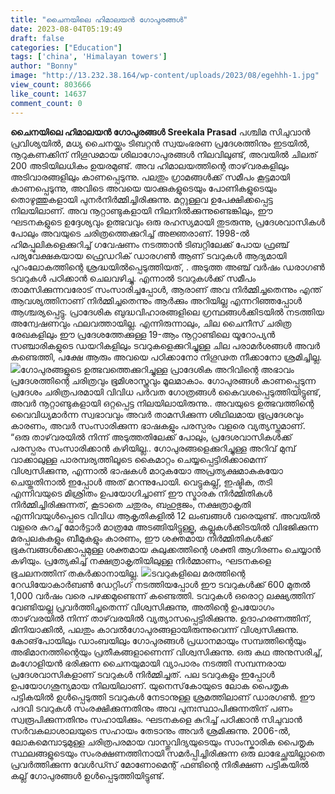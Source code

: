 ```yaml
---
title: "ചൈനയിലെ ഹിമാലയൻ ഗോപുരങ്ങൾ"
date: 2023-08-04T05:19:49
draft: false
categories: ["Education"]
tags: ['china', 'Himalayan towers']
author: "Bonny"
image: "http://13.232.38.164/wp-content/uploads/2023/08/egehhh-1.jpg"
view_count: 803666
like_count: 14637
comment_count: 0
---
```


**ചൈനയിലെ ഹിമാലയൻ ഗോപുരങ്ങൾ** **Sreekala Prasad** പശ്ചിമ സിചുവാൻ പ്രവിശ്യയിൽ, മധ്യ ചൈനയ്ക്കും ടിബറ്റൻ സ്വയംഭരണ പ്രദേശത്തിനും ഇടയിൽ, നൂറുകണക്കിന് നിഗൂഢമായ ശിലാഗോപുരങ്ങൾ നിലവിലുണ്ട്, അവയിൽ ചിലത് 200 അടിയിലധികം ഉയരമുണ്ട്. അവ ഹിമാലയത്തിന്റെ താഴ്‌വരകളിലും അടിവാരങ്ങളിലും കാണപ്പെടുന്നു. പലതും ഗ്രാമങ്ങൾക്ക് സമീപം കൂട്ടമായി കാണപ്പെടുന്നു, അവിടെ അവയെ യാക്കുകളുടെയും പോണികളുടെയും തൊഴുത്തുകളായി പുനർനിർമ്മിച്ചിരിക്കുന്നു. മറ്റുള്ളവ ഉപേക്ഷിക്കപ്പെട്ട നിലയിലാണ്. അവ നൂറ്റാണ്ടുകളായി നിലനിൽക്കുന്നുണ്ടെങ്കിലും, ഈ ഘടനകളുടെ ഉദ്ദേശ്യവും ഉത്ഭവവും ഒരു രഹസ്യമായി തുടരുന്നു, പ്രദേശവാസികൾ പോലും അവയുടെ ചരിത്രത്തെക്കുറിച്ച് അജ്ഞരാണ്. [](http://13.232.38.164/wp-content/uploads/2023/08/egehhh-1.jpg)1998-ൽ ഹിമപ്പുലികളെക്കുറിച്ച് ഗവേഷണം നടത്താൻ ടിബറ്റിലേക്ക് പോയ ഫ്രഞ്ച് പര്യവേക്ഷകയായ ഫ്രെഡറിക് ഡാരഗൺ ആണ് ടവറുകൾ ആദ്യമായി പുറംലോകത്തിന്റെ ശ്രദ്ധയിൽപ്പെടുത്തിയത്, . അടുത്ത അഞ്ച് വർഷം ഡരാഗൺ ടവറുകൾ പഠിക്കാൻ ചെലവഴിച്ചു. എന്നാൽ ടവറുകൾക്ക് സമീപം താമസിക്കുന്നവരോട് സംസാരിച്ചപ്പോൾ, ആരാണ് അവ നിർമ്മിച്ചതെന്നും എന്ത് ആവശ്യത്തിനാണ് നിർമ്മിച്ചതെന്നും ആർക്കും അറിയില്ല എന്നറിഞ്ഞപ്പോൾ ആശ്ചര്യപ്പെട്ടു. പ്രാദേശിക ബുദ്ധവിഹാരങ്ങളിലെ ഗ്രന്ഥങ്ങൾക്കിടയിൽ നടത്തിയ അന്വേഷണവും ഫലവത്തായില്ല. എന്നിരുന്നാലും, ചില ചൈനീസ് ചരിത്ര രേഖകളിലും ഈ പ്രദേശത്തേക്കുള്ള 19-ആം നൂറ്റാണ്ടിലെ യൂറോപ്യൻ സഞ്ചാരികളുടെ ഡയറികളിലും ടവറുകളെക്കുറിച്ചുള്ള ചില പരാമർശങ്ങൾ അവർ കണ്ടെത്തി, പക്ഷേ ആരും അവയെ പഠിക്കാനോ നിഗൂഢത നീക്കാനോ ശ്രമിച്ചില്ല. [![](https://cdn.boolokam.com/articles/2023/08/brehhhh-755x1024.jpg)](https://cdn.boolokam.com/articles/2023/08/brehhhh.jpg)ഗോപുരങ്ങളുടെ ഉത്ഭവത്തെക്കുറിച്ചുള്ള പ്രാദേശിക അറിവിന്റെ അഭാവം പ്രദേശത്തിന്റെ ചരിത്രവും ഭൂമിശാസ്ത്രവും മൂലമാകാം. ഗോപുരങ്ങൾ കാണപ്പെടുന്ന പ്രദേശം ചരിത്രപരമായി വിവിധ പർവത ഗോത്രങ്ങൾ കൈവശപ്പെടുത്തിയിട്ടുണ്ട്, അവർ നൂറ്റാണ്ടുകളായി ഒറ്റപ്പെട്ട നിലയിലായിരുന്നു.. അവയുടെ ഉത്ഭവത്തിന്റെ വൈവിധ്യമാർന്ന സ്വഭാവവും അവർ താമസിക്കുന്ന ശിഥിലമായ ഭൂപ്രദേശവും കാരണം, അവർ സംസാരിക്കുന്ന ഭാഷകളും പരസ്പരം വളരെ വ്യത്യസ്തമാണ്. “ഒരു താഴ്‌വരയിൽ നിന്ന് അടുത്തതിലേക്ക് പോലും, പ്രദേശവാസികൾക്ക് പരസ്പരം സംസാരിക്കാൻ കഴിയില്ല.. ഗോപുരങ്ങളെക്കുറിച്ചുള്ള അറിവ് മുമ്പ് വാക്കാലുള്ള പാരമ്പര്യത്തിലൂടെ കൈമാറ്റം ചെയ്യപ്പെട്ടിരിക്കാമെന്ന് വിശ്വസിക്കുന്നു, എന്നാൽ ഭാഷകൾ മാറുകയോ അപ്രത്യക്ഷമാകുകയോ ചെയ്തതിനാൽ ഇപ്പോൾ അത് മറന്നുപോയി. വെട്ടുകല്ല്, ഇഷ്ടിക, തടി എന്നിവയുടെ മിശ്രിതം ഉപയോഗിച്ചാണ് ഈ സ്മാരക നിർമ്മിതികൾ നിർമ്മിച്ചിരിക്കുന്നത്, കൂടാതെ ചതുരം, ബഹുഭുജം, നക്ഷത്രാകൃതി എന്നിവയുൾപ്പെടെ വിവിധ ആകൃതികളിൽ 12 ലംബങ്ങൾ വരെയുണ്ട്. അവയിൽ വളരെ കുറച്ച് മോർട്ടാർ മാത്രമേ അടങ്ങിയിട്ടുള്ളൂ, കല്ലുകൾക്കിടയിൽ വിഭജിക്കുന്ന മരപ്പലകകളും ബീമുകളും കാരണം, ഈ ശക്തമായ നിർമ്മിതികൾക്ക് ഭൂകമ്പങ്ങൾക്കൊപ്പമുള്ള ശക്തമായ കുലുക്കത്തിന്റെ ശക്തി ആഗിരണം ചെയ്യാൻ കഴിയും. പ്രത്യേകിച്ച് നക്ഷത്രാകൃതിയിലുള്ള നിർമ്മാണം, ഘടനകളെ ഭൂചലനത്തിന് തകർക്കാനായില്ല. [![](https://cdn.boolokam.com/articles/2023/08/44t4yyy.jpg)](https://cdn.boolokam.com/articles/2023/08/44t4yyy.jpg)ടവറുകളിലെ മരത്തിന്റെ റേഡിയോകാർബൺ ഡേറ്റിംഗ് നടത്തിയപ്പോൾ ഈ ടവറുകൾക്ക് 600 മുതൽ 1,000 വർഷം വരെ പഴക്കമുണ്ടെന്ന് കണ്ടെത്തി. ടവറുകൾ ഒരൊറ്റ ലക്ഷ്യത്തിന് വേണ്ടിയല്ല പ്രവർത്തിച്ചതെന്ന് വിശ്വസിക്കുന്നു, അതിന്റെ ഉപയോഗം താഴ്‌വരയിൽ നിന്ന് താഴ്‌വരയിൽ വ്യത്യാസപ്പെട്ടിരിക്കുന്നു. ഉദാഹരണത്തിന്, മിനിയാക്കിൽ, പലതും കാവൽഗോപുരങ്ങളായിരുന്നുവെന്ന് വിശ്വസിക്കുന്നു. കോങ്‌പോയിലും ഡാംബയിലും ഗോപുരങ്ങൾ പ്രധാനമായും സമ്പത്തിന്റെയും അഭിമാനത്തിന്റെയും പ്രതീകങ്ങളാണെന്ന് വിശ്വസിക്കുന്നു. ഒരു കഥ അനുസരിച്ച്, മംഗോളിയൻ ഭരിക്കുന്ന ചൈനയുമായി വ്യാപാരം നടത്തി സമ്പന്നരായ പ്രദേശവാസികളാണ് ടവറുകൾ നിർമ്മിച്ചത്. പല ടവറുകളും ഇപ്പോൾ ഉപയോഗശൂന്യമായ നിലയിലാണ്. യുനെസ്‌കോയുടെ ലോക പൈതൃക പട്ടികയിൽ ഉൾപ്പെടുത്തി ടവറുകൾ നേടാനുള്ള ശ്രമത്തിലാണ് ഡാരഗൺ. ഈ പദവി ടവറുകൾ സംരക്ഷിക്കുന്നതിനും അവ പുനഃസ്ഥാപിക്കുന്നതിന് പണം സ്വരൂപിക്കുന്നതിനും സഹായിക്കും. ഘടനകളെ കുറിച്ച് പഠിക്കാൻ സിചുവാൻ സർവകലാശാലയുടെ സഹായം തേടാനും അവർ ശ്രമിക്കുന്നു. 2006-ൽ, ലോകമെമ്പാടുമുള്ള ചരിത്രപരമായ വാസ്തുവിദ്യയുടെയും സാംസ്കാരിക പൈതൃക സ്ഥലങ്ങളുടെയും സംരക്ഷണത്തിനായി സമർപ്പിച്ചിരിക്കുന്ന ഒരു ലാഭേച്ഛയില്ലാതെ പ്രവർത്തിക്കുന്ന വേൾഡ്സ് മോണോമെന്റ് ഫണ്ടിന്റെ നിരീക്ഷണ പട്ടികയിൽ കല്ല് ഗോപുരങ്ങൾ ഉൾപ്പെടുത്തിയിട്ടുണ്ട്.
